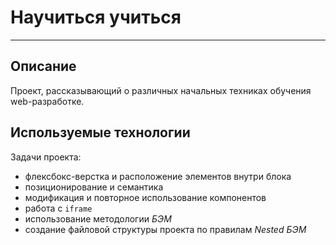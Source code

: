 # Научиться учиться
---
## Описание
Проект, рассказывающий о различных начальных техниках обучения web-разработке.

## Используемые технологии
Задачи проекта:
- флексбокс-верстка и расположение элементов внутри блока
- позиционирование и семантика
- модификация и повторное использование компонентов
- работа с `iframe`
- использование методологии *БЭМ*
- создание файловой структуры проекта по правилам *Nested БЭМ*
